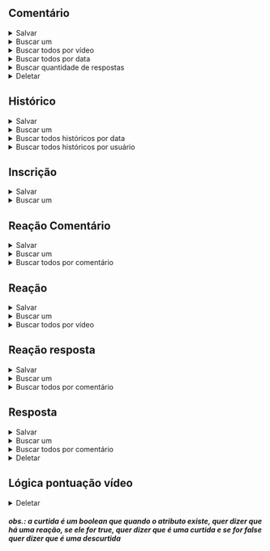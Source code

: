 ## Comentário

<details>
    <summary>Salvar</summary>
    
##### Mapeamento:
```ruby
/api/engajamento/comentario
```
##### Parâmetros/Headers:
```ruby
@RequestHeader String idUsuario,
@RequestBody CriarComentarioCommand cmd
CriarComentarioCommand (
String idVideo;
String texto;
)
```
##### Retorno:
```ruby
ResponseEntity<Comentario>
Comentario(
String idComentario;
String texto;
ZonedDateTime dataHora;
Integer qtdRespostas;
Usuario idUsuario;
Video idVideo;
)
```
</details>

<details>
    <summary>Buscar um</summary>
    
##### Mapeamento:
```ruby
/api/engajamento/comentario
```
##### Parâmetros/Headers:
```ruby
@RequestBody BuscarUmComentarioCommand cmd
BuscarUmComentarioCommand (
String idComentario;
)
```
##### Retorno:
```ruby
ResponseEntity<Comentario>
Comentario(
String idComentario;
String texto;
ZonedDateTime dataHora;
Integer qtdRespostas;
Usuario idUsuario;
Video idVideo;
)
```
</details>

<details>
<summary>Buscar todos por vídeo</summary>

##### Mapeamento:
```ruby
/api/engajamento/comentario/buscar-todos-por-video/{page}
```
##### Parâmetros/Headers:
```ruby
@RequestBody BuscarTodosPorVideoComentarioCommand cmd,
@PathVariable int page
BuscarTodosPorVideoComentarioCommand (
String idVideo;
)
```
##### Retorno:
```ruby
ResponseEntity<Page<Comentario>
Comentario(
String idComentario;
String texto;
ZonedDateTime dataHora;
Integer qtdRespostas;
Usuario idUsuario;
Video idVideo;
)
```
</details>

<details>
<summary>Buscar todos por data</summary>

##### Mapeamento:
```ruby
/api/engajamento/comentario/buscar-todos-por-data/{page}
```
##### Parâmetros/Headers:
```ruby
@RequestBody BuscarTodosPorDataComentarioCommand cmd,
@PathVariable int page

BuscarTodosPorDataComentarioCommand (
String idVideo;
LocalDate data;
)
```
##### Retorno:
```ruby
ResponseEntity<Page<Comentario>>
Comentario(
String idComentario;
String texto;
ZonedDateTime dataHora;
Integer qtdRespostas;
Usuario idUsuario;
Video idVideo;
)

```
</details>

<details>
<summary>Buscar quantidade de respostas</summary>

##### Mapeamento:
```ruby
/api/engajamento/comentario/buscar-quantidade-respostas
```
##### Parâmetros/Headers:
```ruby
@RequestBody BuscarQuantidadeRepostasComentarioCommand cmd

BuscarQuantidadeRepostasComentarioCommand (
String idComentario;
)
```
##### Retorno:
```ruby
ResponseEntity<Integer>

```
</details>

<details>
<summary>Deletar</summary>

##### Mapeamento:
```ruby
/api/engajamento/comentario/buscar-quantidade-respostas
```
##### Parâmetros/Headers:
```ruby
@RequestHeader String idUsuario,
@RequestBody DeletarComentarioCommand cmd

DeletarComentarioCommand (
String idComentario;
String idUsuario;
)
```

##### Retorno:
```ruby
ResponseEntity<Void>
```
</details>

## Histórico
<details>
<summary>Salvar</summary>

##### Mapeamento:
```ruby
/api/engajamento/historico
```
##### Parâmetros/Headers:
```ruby
@RequestBody CriarHistoricoCommand cmd,
@RequestHeader("usuarioId") String idUsuario

CriarHistoricoCommand {
String idUsuario;
String idVideo;
Float percentagemSomada;
```
##### Retorno:
```ruby
ResponseEntity<Void>
```
</details>

<details>
<summary>Buscar um</summary>

##### Mapeamento:
```ruby
/api/engajamento/historico
```
##### Parâmetros/Headers:
```ruby
@RequestBody BuscarUmHistoricoCommand cmd,
@RequestHeader("usuarioId") String idUsuario

BuscarUmHistoricoCommand {
String idUsuario;
String idVideo;
```
##### Retorno:
```ruby
ResponseEntity<Historico>

Historico{
    Usuario idUsuario;
    Video idVideo;
    ZonedDateTime dataHora;
    Integer qtdVisualizadas;
    float percentagemSomada;
}
```
</details>

<details>
<summary>Buscar todos históricos por data</summary>

##### Mapeamento:
```ruby
/api/engajamento/historico/buscar-todos-históricos-por-data
```
##### Parâmetros/Headers:
```ruby
@RequestBody BuscarTodosPorDataHistoricoCommand cmd,
@RequestHeader("usuarioId") String idUsuario

BuscarUmHistoricoCommand {
    String idUsuario;
    LocalDate data;
```
##### Retorno:
```ruby
ResponseEntity<List<Historico>>

Historico{
    Usuario idUsuario;
    Video idVideo;
    ZonedDateTime dataHora;
    Integer qtdVisualizadas;
    float percentagemSomada;
}
```
</details>

<details>
<summary>Buscar todos históricos por usuário</summary>

##### Mapeamento:
```ruby
/api/engajamento/historico/buscar-todos-históricos-por-usuario
```
##### Parâmetros/Headers:
```ruby
@RequestHeader("usuarioId") String idUsuario
```
##### Retorno:
```ruby
ResponseEntity<List<Historico>>

Historico{
    Usuario idUsuario;
    Video idVideo;
    ZonedDateTime dataHora;
    Integer qtdVisualizadas;
    float percentagemSomada;
}
```
</details>

## Inscrição
<details>
<summary>Salvar</summary>

##### Mapeamento:
```ruby
/api/engajamento/inscricao
```
##### Parâmetros/Headers:
```ruby
@RequestHeader("usuarioId") String idUsuario,
@RequestBody CriarInscricaoCommand cmd

CriarInscricaoCommand {
    String idUsuario;
    String idCanal;
}
```
##### Retorno:
```ruby
ResponseEntity<Void>
```
</details>

<details>
<summary>Buscar um</summary>

##### Mapeamento:
```ruby
/api/engajamento/inscricao
```
##### Parâmetros/Headers:
```ruby
@RequestHeader("usuarioId") String idUsuario,
@RequestBody BuscarUmInscricaoCommand cmd

BuscarUmInscricaoCommand {
    String idUsuario;
    String idCanal;
}
```
##### Retorno:
```ruby
ResponseEntity<Inscricao>

Inscricao{
    Usuario idUsuario;
    Usuario idCanal;  
}
```
</details>

## Reação Comentário

<details>
<summary>Salvar</summary>

##### Mapeamento:
```ruby
/api/engajamento/reacaoComentario
```
##### Parâmetros/Headers:
```ruby
@RequestBody CriarReacaoComentarioCommand cmd,
@RequestHeader("usuarioId") String idUsuario

CriarReacaoComentarioCommand {
    String idUsuario;
    String idComentario;
    Boolean curtida;
}
```
##### Retorno:
```ruby
ResponseEntity<Void>
```
</details>

<details>
<summary>Buscar um</summary>

##### Mapeamento:
```ruby
/api/engajamento/reacaoComentario
```
##### Parâmetros/Headers:
```ruby
@RequestBody BuscarUmReacaoComentarioCommand cmd,
@RequestHeader("usuarioId") String idUsuario

BuscarUmReacaoComentarioCommand {
    String idUsuario;
    String idComentario;
}
```
##### Retorno:
```ruby
ResponseEntity<ReacaoComentario>

ReacaoComentario {
    Usuario idUsuario;
    Comentario idComentario;
    Boolean curtida;
}
```
</details>

<details>
<summary>Buscar todos por comentário</summary>

##### Mapeamento:
```ruby
/api/engajamento/reacaoComentario/buscar-todos-por-comentario
```
##### Parâmetros/Headers:
```ruby
@RequestBody BuscarTodosPorComentarioReacaoComentarioCommand cmd

BuscarTodosPorComentarioReacaoComentarioCommand {
    String idComentario;
}
```
##### Retorno:
```ruby
ResponseEntity<List<ReacaoComentario>>

ReacaoComentario {
    Usuario idUsuario;
    Comentario idComentario;
    Boolean curtida;
}
```
</details>

## Reação 

<details>
<summary>Salvar</summary>

##### Mapeamento:
```ruby
/api/engajamento/reacao
```
##### Parâmetros/Headers:
```ruby
@RequestBody CriarReacaoCommand cmd,
@RequestHeader("usuarioId") String idUsuario

CriarReacaoCommand {
    String idUsuario;
    String idVideo;
    Boolean curtida;
}
```
##### Retorno:
```ruby
ResponseEntity<Void>
```
</details>

<details>
<summary>Buscar um</summary>

##### Mapeamento:
```ruby
/api/engajamento/reacao
```
##### Parâmetros/Headers:
```ruby
@RequestBody BuscarUmReacaoCommand cmd,
@RequestHeader("usuarioId") String idUsuario

BuscarUmReacaoCommand {
    String idUsuario;
    String idVideo;
}
```
##### Retorno:
```ruby
ResponseEntity<Reacao>

ReacaoComentario {
    Usuario idUsuario;
    Video idVideo;
    Boolean curtida;
}
```
</details>

<details>
<summary>Buscar todos por vídeo</summary>

##### Mapeamento:
```ruby
/api/engajamento/reacao/buscar-todos-por-video
```
##### Parâmetros/Headers:
```ruby
@RequestBody BuscarTodosPorVideoReacaoCommand cmd

BuscarTodosPorComentarioReacaoComentarioCommand {
    String idVideo;
}
```
##### Retorno:
```ruby
ResponseEntity<List<Reacao>>

ReacaoComentario {
    Usuario idUsuario;
    Video idVideo;
    Boolean curtida;
}
```
</details>

## Reação resposta

<details>
<summary>Salvar</summary>

##### Mapeamento:
```ruby
/api/engajamento/reacaoResposta
```
##### Parâmetros/Headers:
```ruby
@RequestBody CriarReacaoRespostaCommand cmd,
@RequestHeader("usuarioId") String idUsuario

CriarReacaoRespostaCommand {
    String idUsuario;
    String idResposta;
    Boolean curtida;
}
```
##### Retorno:
```ruby
ResponseEntity<Void>
```
</details>

<details>
<summary>Buscar um</summary>

##### Mapeamento:
```ruby
/api/engajamento/reacaoResposta
```
##### Parâmetros/Headers:
```ruby
@RequestBody BuscarUmReacaoRespostaCommand cmd,
@RequestHeader("usuarioId") String idUsuario

BuscarUmReacaoCommand {
    String idUsuario;
    String idResposta;
}
```
##### Retorno:
```ruby
ResponseEntity<ReacaoResposta>

ReacaoResposta {
    Usuario idUsuario;
    Resposta idResposta;
    Boolean curtida;
}
```
</details>

<details>
<summary>Buscar todos por comentário</summary>

##### Mapeamento:
```ruby
/api/engajamento/reacaoResposta/buscar-todos-por-resposta
```
##### Parâmetros/Headers:
```ruby
@RequestBody BuscarTodosPorComentarioReacaoRespostaCommand cmd

BuscarTodosPorComentarioReacaoComentarioCommand {
    String idResposta;
}
```
##### Retorno:
```ruby
ResponseEntity<List<ReacaoResposta>>

ReacaoResposta {
    Usuario idUsuario;
    Resposta idResposta;
    Boolean curtida;
}
```
</details>

## Resposta

<details>
<summary>Salvar</summary>

##### Mapeamento:
```ruby
/api/engajamento/resposta
```
##### Parâmetros/Headers:
```ruby
@RequestBody CriarRespostaCommand cmd,
@RequestHeader("usuarioId") String idUsuario

CriarRespostaCommand {
    String idUsuario;
    String idComentario;
    String texto;
}
```
##### Retorno:
```ruby
ResponseEntity<Resposta>

Resposta{
    String idResposta;
    String texto;
    ZonedDateTime dataHora;
    Usuario idUsuario;
    Comentario idComentario;
}
```
</details>


<details>
<summary>Buscar um</summary>

##### Mapeamento:
```ruby
/api/engajamento/resposta
```
##### Parâmetros/Headers:
```ruby
@RequestBody BuscarUmaRespostaCommand cmd

BuscarUmaRespostaCommand {
    String idResposta;
}
```
##### Retorno:
```ruby
ResponseEntity<Resposta>

Resposta{
    String idResposta;
    String texto;
    ZonedDateTime dataHora;
    Usuario idUsuario;
    Comentario idComentario;
}
```
</details>

<details>
<summary>Buscar todos por comentário</summary>

##### Mapeamento:
```ruby
/api/engajamento/resposta/buscar-todos-por-comentario/{page}
```
##### Parâmetros/Headers:
```ruby
@RequestBody BuscarTodosPorComentarioRespostaCommand cmd,
@PathVariable int page

BuscarTodosPorComentarioRespostaCommand {
    String idComentario;
}
```
##### Retorno:
```ruby
ResponseEntity<Page<Resposta>>

Resposta{
    String idResposta;
    String texto;
    ZonedDateTime dataHora;
    Usuario idUsuario;
    Comentario idComentario;
}
```
</details>

<details>
<summary>Deletar</summary>

##### Mapeamento:
```ruby
/api/engajamento/resposta
```
##### Parâmetros/Headers:
```ruby
@RequestHeader("usuarioId") String idUsuario,
@RequestBody DeletarRespostaCommand cmd

DeletarRespostaCommand {
    String idUsuario;
    String idResposta;
}
```
##### Retorno:
```ruby
ResponseEntity<Void>
```
</details>

## Lógica pontuação vídeo

<details>
<summary>Deletar</summary>

1. Visualizações: peso 1 (cada visualização conta como 1 ponto)
2. Curtidas: peso 2 (cada curtida conta como 2 pontos)
3. Descurtidas: peso -2 (cada descurtida retira 2 pontos)
4. Comentários: peso 3 (cada comentário conta como 3 pontos)
5. Respostas de comentários: peso 2 (cada resposta a um comentário conta como 2 pontos)
6. Cada por cento do vídeo assistido: peso 0.5 (cada 1% do vídeo assistido conta como 0.5 ponto)

Calcular a "qualidade" de um vídeo, soma-se todas essas interações multiplicadas por seus respectivos pesos.
Ou seja, a qualidade de um vídeo (Q) seria calculada da seguinte maneira:
Q = (V - 0.5 * U) + C - D + 1.5*Co + R + 0.175*P;

Onde:
- V é o número de visualizações;
- C é o número de curtidas;
- D é o número de descurtidas;
- Co é o número de comentários;
- R é o número de respostas de comentários;
- P é o número total de percentagem do vídeo assistido;
- U é a quantidade de usuários que assistiram o vídeo.
</details>


<h5>obs.: a curtida é um boolean que quando o atributo existe, quer dizer que há uma reação, se ele for true, quer
  dizer que é uma curtida e se for false quer dizer que é uma descurtida</h5>

